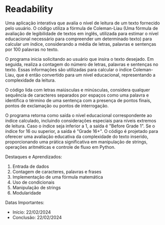 <h1>Readability</h1>

Uma aplicação interativa que avalia o nível de leitura de um texto fornecido pelo usuário. O código utiliza a fórmula de Coleman-Liau (Uma fórmula de avaliação de legibilidade de textos em inglês, utilizada para estimar o nível educacional necessário para compreender um determinado texto) para calcular um índice, considerando a média de letras, palavras e sentenças por 100 palavras no texto.

O programa inicia solicitando ao usuário que insira o texto desejado. Em seguida, realiza a contagem do número de letras, palavras e sentenças no texto. Essas informações são utilizadas para calcular o índice Coleman-Liau, que é então convertido para um nível educacional, representando a complexidade da leitura.

O código lida com letras maiúsculas e minúsculas, considera qualquer sequência de caracteres separados por espaços como uma palavra e identifica o término de uma sentença com a presença de pontos finais, pontos de exclamação ou pontos de interrogação.

O programa retorna como saída o nível educacional correspondente ao índice calculado, incluindo considerações especiais para níveis extremos de leitura. Caso o índice seja inferior a 1, a saída é "Before Grade 1". Se o índice for 16 ou superior, a saída é "Grade 16+". O código é projetado para oferecer uma avaliação educativa da complexidade do texto inserido, proporcionando uma prática significativa em manipulação de strings, operações aritméticas e controle de fluxo em Python.

Destaques e Aprendizados: <br>
<ol>
  <li>Entrada de dados</li>
  <li>Contagem de caracteres, palavras e frases</li>
  <li>Implementação de uma fórmula matemática</li>
  <li>Uso de condicionais</li>
  <li>Manipulação de strings</li>
  <li>Modularidade</li>
</ol>

Datas Importantes: 
<ul>
  <li>Início: 22/02/2024</li>
  <li>Conclusão: 22/02/2024</li>
</ul>
